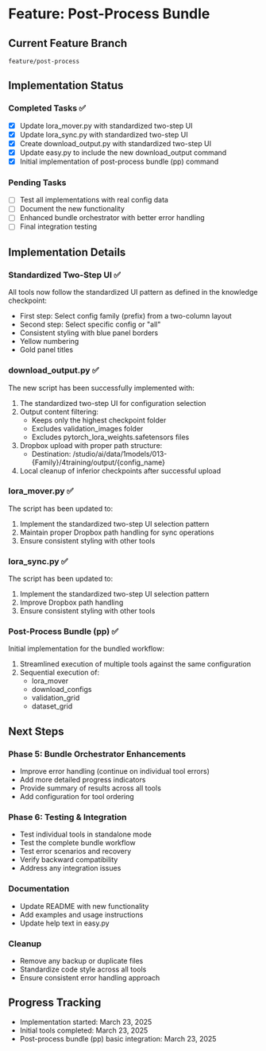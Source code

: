 # Feature: Post-Process Bundle

## Current Feature Branch
```
feature/post-process
```

## Implementation Status

### Completed Tasks ✅
- [x] Update lora_mover.py with standardized two-step UI
- [x] Update lora_sync.py with standardized two-step UI
- [x] Create download_output.py with standardized two-step UI
- [x] Update easy.py to include the new download_output command
- [x] Initial implementation of post-process bundle (pp) command

### Pending Tasks
- [ ] Test all implementations with real config data
- [ ] Document the new functionality
- [ ] Enhanced bundle orchestrator with better error handling
- [ ] Final integration testing

## Implementation Details

### Standardized Two-Step UI ✅
All tools now follow the standardized UI pattern as defined in the knowledge checkpoint:
- First step: Select config family (prefix) from a two-column layout
- Second step: Select specific config or "all"
- Consistent styling with blue panel borders
- Yellow numbering
- Gold panel titles

### download_output.py ✅
The new script has been successfully implemented with:
1. The standardized two-step UI for configuration selection
2. Output content filtering:
   - Keeps only the highest checkpoint folder
   - Excludes validation_images folder
   - Excludes pytorch_lora_weights.safetensors files
3. Dropbox upload with proper path structure:
   - Destination: /studio/ai/data/1models/013-{Family}/4training/output/{config_name}
4. Local cleanup of inferior checkpoints after successful upload

### lora_mover.py ✅
The script has been updated to:
1. Implement the standardized two-step UI selection pattern
2. Maintain proper Dropbox path handling for sync operations
3. Ensure consistent styling with other tools

### lora_sync.py ✅
The script has been updated to:
1. Implement the standardized two-step UI selection pattern
2. Improve Dropbox path handling
3. Ensure consistent styling with other tools

### Post-Process Bundle (pp) ✅
Initial implementation for the bundled workflow:
1. Streamlined execution of multiple tools against the same configuration
2. Sequential execution of:
   - lora_mover
   - download_configs
   - validation_grid
   - dataset_grid

## Next Steps

### Phase 5: Bundle Orchestrator Enhancements
- Improve error handling (continue on individual tool errors)
- Add more detailed progress indicators
- Provide summary of results across all tools
- Add configuration for tool ordering

### Phase 6: Testing & Integration
- Test individual tools in standalone mode
- Test the complete bundle workflow
- Test error scenarios and recovery
- Verify backward compatibility
- Address any integration issues

### Documentation
- Update README with new functionality
- Add examples and usage instructions
- Update help text in easy.py

### Cleanup
- Remove any backup or duplicate files
- Standardize code style across all tools
- Ensure consistent error handling approach

## Progress Tracking
- Implementation started: March 23, 2025
- Initial tools completed: March 23, 2025
- Post-process bundle (pp) basic integration: March 23, 2025